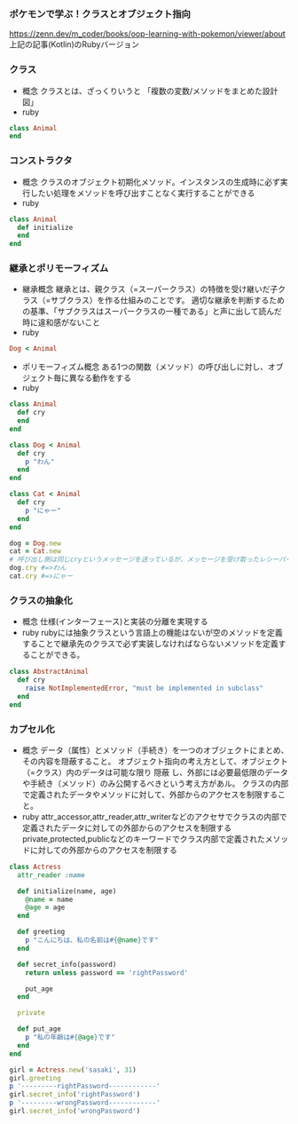 ### ポケモンで学ぶ！クラスとオブジェクト指向
<https://zenn.dev/m_coder/books/oop-learning-with-pokemon/viewer/about>
上記の記事(Kotlin)のRubyバージョン
### クラス
- 概念
クラスとは、ざっくりいうと 「複数の変数/メソッドをまとめた設計図」
- ruby
```ruby
class Animal
end
```

### コンストラクタ
- 概念
クラスのオブジェクト初期化メソッド。インスタンスの生成時に必ず実行したい処理をメソッドを呼び出すことなく実行することができる
- ruby
```ruby
class Animal
  def initialize
  end
end
```


### 継承とポリモーフィズム
- 継承概念
継承とは、親クラス（=スーパークラス）の特徴を受け継いだ子クラス（=サブクラス）を作る仕組みのことです。
適切な継承を判断するための基準、「サブクラスはスーパークラスの一種である」と声に出して読んだ時に違和感がないこと
- ruby
```ruby
Dog < Animal
```
- ポリモーフィズム概念
ある1つの関数（メソッド）の呼び出しに対し、オブジェクト毎に異なる動作をする
- ruby
```ruby
class Animal
  def cry
  end
end

class Dog < Animal
  def cry
    p "わん"
  end
end

class Cat < Animal
  def cry
    p "にゃー"
  end
end

dog = Dog.new
cat = Cat.new
# 呼び出し側は同じcryというメッセージを送っているが、メッセージを受け取ったレシーバー側でそれぞれ異なる(多様な)動作をしている
dog.cry #=>わん
cat.cry #=>にゃー

```


### クラスの抽象化
- 概念
仕様(インターフェース)と実装の分離を実現する
- ruby
rubyには抽象クラスという言語上の機能はないが空のメソッドを定義することで継承先のクラスで必ず実装しなければならないメソッドを定義することができる。
```ruby
class AbstractAnimal
  def cry
    raise NotImplementedError, "must be implemented in subclass"
  end
end
```


### カプセル化
- 概念
データ（属性）とメソッド（手続き）を一つのオブジェクトにまとめ、その内容を隠蔽すること。
オブジェクト指向の考え方として、オブジェクト（=クラス）内のデータは可能な限り 隠蔽 し、外部には必要最低限のデータや手続き（メソッド）のみ公開するべきという考え方があル。
クラスの内部で定義されたデータやメソッドに対して、外部からのアクセスを制限すること。
- ruby
attr_accessor,attr_reader,attr_writerなどのアクセサでクラスの内部で定義されたデータに対しての外部からのアクセスを制限する
private,protected,publicなどのキーワードでクラス内部で定義されたメソッドに対しての外部からのアクセスを制限する

```ruby
class Actress
  attr_reader :name

  def initialize(name, age)
    @name = name
    @age = age
  end

  def greeting
    p "こんにちは、私の名前は#{@name}です"
  end

  def secret_info(password)
    return unless password == 'rightPassword'

    put_age
  end

  private

  def put_age
    p "私の年齢は#{@age}です"
  end
end

girl = Actress.new('sasaki', 31)
girl.greeting
p '---------rightPassword------------'
girl.secret_info('rightPassword')
p '---------wrongPassword------------'
girl.secret_info('wrongPassword')
```
